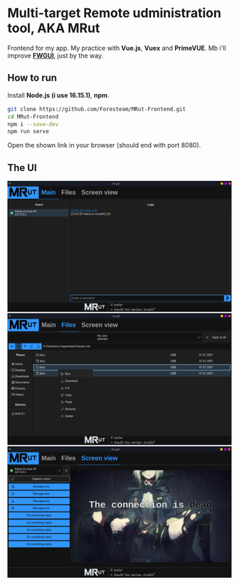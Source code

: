 # Multi-target Remote udministration tool, AKA MRut
Frontend for my app. My practice with **Vue.js**, **Vuex** and **PrimeVUE**. Mb i'll improve [**FWGUI**](https://github.com/Foresteam/FWGUI), just by the way.

## How to run
Install **Node.js (i use 16.15.1)**, **npm**.
```sh
git clone https://github.com/Foresteam/MRut-Frontend.git
cd MRut-Frontend
npm i --save-dev
npm run serve
```
Open the shown link in your browser (should end with port 8080).

## The UI
![1](screenshots/1.png)
![2](screenshots/2.png)
![3](screenshots/3.png)